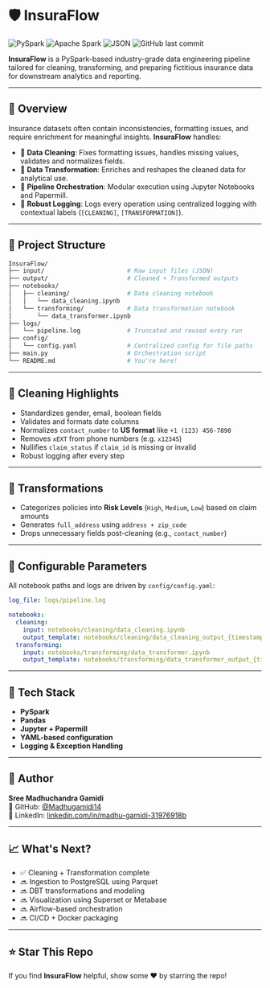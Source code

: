 
# 🛡️ InsuraFlow

![PySpark](https://img.shields.io/badge/PySpark-Data%20Engineering-orange?style=flat-square&logo=apache-spark)
![Apache Spark](https://img.shields.io/badge/Spark-Optimized-green?style=flat-square&logo=apache-spark)
![JSON](https://img.shields.io/badge/Data-JSON-blue?style=flat-square)
![GitHub last commit](https://img.shields.io/github/last-commit/Madhugamidi14/InsuraFlow)

**InsuraFlow** is a PySpark-based industry-grade data engineering pipeline tailored for cleaning, transforming, and preparing fictitious insurance data for downstream analytics and reporting.

---

## 🚀 Overview

Insurance datasets often contain inconsistencies, formatting issues, and require enrichment for meaningful insights. **InsuraFlow** handles:

- 🧹 **Data Cleaning**: Fixes formatting issues, handles missing values, validates and normalizes fields.
- 🔄 **Data Transformation**: Enriches and reshapes the cleaned data for analytical use.
- 🔗 **Pipeline Orchestration**: Modular execution using Jupyter Notebooks and Papermill.
- 📝 **Robust Logging**: Logs every operation using centralized logging with contextual labels (`[CLEANING]`, `[TRANSFORMATION]`).

---

## 📂 Project Structure

```bash
InsuraFlow/
├── input/                       # Raw input files (JSON)
├── output/                      # Cleaned + Transformed outputs
├── notebooks/
│   ├── cleaning/                # Data cleaning notebook
│   │   └── data_cleaning.ipynb
│   └── transforming/            # Data transformation notebook
│       └── data_transformer.ipynb
├── logs/
│   └── pipeline.log             # Truncated and reused every run
├── config/
│   └── config.yaml              # Centralized config for file paths
├── main.py                      # Orchestration script
└── README.md                    # You're here!
```

---

## 🧼 Cleaning Highlights

- Standardizes gender, email, boolean fields
- Validates and formats date columns
- Normalizes `contact_number` to **US format** like `+1 (123) 456-7890`
- Removes `xEXT` from phone numbers (e.g. `x12345`)
- Nullifies `claim_status` if `claim_id` is missing or invalid
- Robust logging after every step

---

## 🔁 Transformations

- Categorizes policies into **Risk Levels** (`High`, `Medium`, `Low`) based on claim amounts
- Generates `full_address` using `address + zip_code`
- Drops unnecessary fields post-cleaning (e.g., `contact_number`)

---

## 📘 Configurable Parameters

All notebook paths and logs are driven by `config/config.yaml`:

```yaml
log_file: logs/pipeline.log

notebooks:
  cleaning:
    input: notebooks/cleaning/data_cleaning.ipynb
    output_template: notebooks/cleaning/data_cleaning_output_{timestamp}.ipynb
  transforming:
    input: notebooks/transforming/data_transformer.ipynb
    output_template: notebooks/transforming/data_transformer_output_{timestamp}.ipynb
```

---

## 🧪 Tech Stack

- **PySpark**
- **Pandas**
- **Jupyter + Papermill**
- **YAML-based configuration**
- **Logging & Exception Handling**

---

## 👤 Author

**Sree Madhuchandra Gamidi**  
📌 GitHub: [@Madhugamidi14](https://github.com/Madhugamidi14)  
🔗 LinkedIn: [linkedin.com/in/madhu-gamidi-31976918b](https://www.linkedin.com/in/madhu-gamidi-31976918b)

---

## 📈 What's Next?

- ✅ Cleaning + Transformation complete  
- 🔜 Ingestion to PostgreSQL using Parquet  
- 🔜 DBT transformations and modeling  
- 🔜 Visualization using Superset or Metabase  
- 🔜 Airflow-based orchestration  
- 🔜 CI/CD + Docker packaging


---

## ⭐️ Star This Repo

If you find **InsuraFlow** helpful, show some ❤️ by starring the repo!
